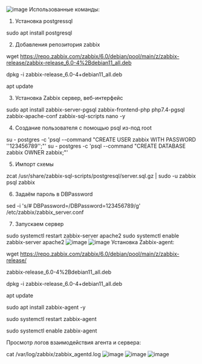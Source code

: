 ![image](https://user-images.githubusercontent.com/25949605/230129141-f5ad1771-bd40-4531-af0c-062970905148.png)
Использованные команды:
1. Установка postgressql

sudo apt install postgresql

2. Добавления репозитория zabbix

wget https://repo.zabbix.com/zabbix/6.0/debian/pool/main/z/zabbix-release/zabbix-release_6.0-4%2Bdebian11_all.deb

dpkg -i zabbix-release_6.0-4+debian11_all.deb

apt update

3. Установка Zabbix сервер, веб-интерфейс

sudo apt install zabbix-server-pgsql zabbix-frontend-php php7.4-pgsql zabbix-apache-conf zabbix-sql-scripts nano -y

4. Создание пользователя с помощью psql из-под root

su - postgres -c 'psql --command "CREATE USER zabbix WITH PASSWORD
'\'123456789\'';"'
su - postgres -c 'psql --command "CREATE DATABASE zabbix OWNER zabbix;"'

5. Импорт схемы

zcat /usr/share/zabbix-sql-scripts/postgresql/server.sql.gz | sudo -u zabbix psql zabbix

6. Задаём пароль в DBPassword

sed -i 's/# DBPassword=/DBPassword=123456789/g' /etc/zabbix/zabbix_server.conf

7. Запускаем сервер

sudo systemctl restart zabbix-server apache2 
sudo systemctl enable zabbix-server apache2 
![image](https://user-images.githubusercontent.com/25949605/230129277-9ea81d61-36e2-4dce-a563-e22ec7707ff8.png)
![image](https://user-images.githubusercontent.com/25949605/230129299-722b64ce-33ce-40d9-ba9b-38d5e0338a16.png)
Установка Zabbix-agent:

wget https://repo.zabbix.com/zabbix/6.0/debian/pool/main/z/zabbix-release/

zabbix-release_6.0-4%2Bdebian11_all.deb

dpkg -i zabbix-release_6.0-4+debian11_all.deb

apt update

sudo apt install zabbix-agent -y

sudo systemctl restart zabbix-agent

sudo systemctl enable zabbix-agent

Просмотр логов взаимодействия агента и сервера:

cat /var/log/zabbix/zabbix_agentd.log
![image](https://user-images.githubusercontent.com/25949605/230129363-dae7b296-6ef2-44d9-89a8-49a180ea9fb6.png)
![image](https://user-images.githubusercontent.com/25949605/230129390-65e7b210-2f2c-423d-9f3e-11a45b517d9c.png)
![image](https://user-images.githubusercontent.com/25949605/230129425-42cfa8b9-1879-464e-9851-830e7b3508f3.png)
